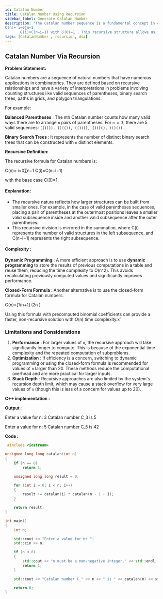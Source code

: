 ```yaml
---
id: Catalan Number 
title: Catalan Number Using Recursion
sidebar_label: Generate Catalan Number 
description: "The Catalan number sequence is a fundamental concept in combinatorics, appearing in numerous counting problems such as valid parentheses expressions, binary search trees, and polygon triangulations. The nth Catalan number is defined recursively as:
C(n)= i=0∑n−1
       C(i)×C(n−i−1) with 𝐶(0)=1 . This recursive structure allows us to break complex problems into smaller subproblems, making Catalan numbers a versatile tool in algorithm design and mathematical theory. This contribution focuses on implementing the recursive approach for generating Catalan numbers."
tags: [CatalanNumber , recursion, dsa]
---
```

## Catalan Number  Via Recursion

**Problem Statement:**

Catalan numbers are a sequence of natural numbers that have numerous applications in combinatorics. They are defined based on recursive relationships and have a variety of interpretations in problems involving counting structures like valid sequences of parentheses, binary search trees, paths in grids, and polygon triangulations.

For example:

**Balanced Parentheses** : The nth Catalan number counts how many valid ways there are to arrange `n` pairs of parentheses. For `n = 3`, there are 5 valid sequences: `((())), ()(()), (())(), ()()(), (()())`.

**Binary Search Trees** : It represents the number of distinct binary search trees that can be constructed with `n` distinct elements.

**Recursive Definition:**

The recursive formula for Catalan numbers is:

C(n)= i=0∑n−1
       C(i)×C(n−i−1)

with the base case C(0)=1.

#### Explanation:

* The recursive nature reflects how larger structures can be built from smaller ones. For example, in the case of valid parentheses sequences, placing a pair of parentheses at the outermost positions leaves a smaller valid subsequence inside and another valid subsequence after the outer parentheses.
* This recursive division is mirrored in the summation, where C(i) represents the number of valid structures in the left subsequence, and C(n−i−1) represents the right subsequence.

#### Complexity :

**Dynamic Programming** : A more efficient approach is to use **dynamic programming** to store the results of previous computations in a table and reuse them, reducing the time complexity to O(n^2). This avoids recalculating previously computed values and significantly improves performance.

**Closed-Form Formula** : Another alternative is to use the closed-form formula for Catalan numbers:

C(n)=[1/n+1] (2n )

Using this formula with precomputed binomial coefficients can provide a faster, non-recursive solution with O(n) time complexity.x`

### Limitations and Considerations

1. **Performance** : For larger values of `n`, the recursive approach will take significantly longer to compute. This is because of the exponential time complexity and the repeated computation of subproblems.
2. **Optimization** : If efficiency is a concern, switching to dynamic programming or using the closed-form formula is recommended for values of `n` larger than 20. These methods reduce the computational overhead and are more practical for larger inputs.
3. **Stack Depth** : Recursive approaches are also limited by the system's recursion depth limit, which may cause a stack overflow for very large values of `n` (though this is less of a concern for values up to 20).

**C++ implementation :**

**Output :**

Enter a value for n: 3
Catalan number C_3 is 5

Enter a value for n: 5
Catalan number C_5 is 42 


**Code :**

```cpp
 #include <iostream>

unsigned long long catalan(int n)
{
    if (n == 0)
        return 1;

    unsigned long long result = 0;

    for (int i = 0; i < n; i++)
    {
        result += catalan(i) * catalan(n - 1 - i);
    }

    return result;
}

int main()
{
    int n;

    std::cout << "Enter a value for n: ";
    std::cin >> n;

    if (n < 0)
    {
        std::cout << "n must be a non-negative integer." << std::endl;
        return 1;
    }

    std::cout << "Catalan number C_" << n << " is " << catalan(n) << std::endl;

    return 0;
}


```
